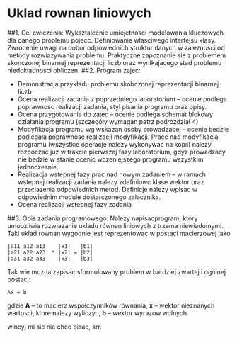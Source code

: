 # Uklad rownan liniowych 

##1. Cel cwiczenia:
Wyksztalcenie umiejetnosci modelowania kluczowych dla danego problemu pojecc. Definiowanie własciwego interfejsu klasy.
Zwrocenie uwagi na dobor odpowiednich struktur danych w zaleznosci od metody rozwiazywania problemu. 
Praktyczne zapoznanie sie z problemem skonczonej binarnej reprezentacji liczb oraz wynikajacego 
stad problemu niedokładnosci obliczen.
##2. Program zajec:
  * Demonstracja przykładu problemu skobczonej reprezentacji binarnej liczb
  * Ocena realizacji zadania z poprzedniego laboratorium – ocenie podlega poprawnosc 
realizacji zadania, styl pisania programu oraz opisy.
  * Ocena przygotowania do zajec – ocenie podlega schemat blokowy działania programu
(szczegóły wymagan patrz podrozdział 4) 
  * Modyfikacja programu wg wskazan osoby prowadzacej – ocenie bedzie podlegała poprawnosc
realizacji modyfikacji. Prace nad modyfikacja programu (wszystkie operacje 
nalezy wykonywac na kopii) nalezy rozpoczac juz w trakcie pierwszej fazy laboratorium,
gdyz prowadzacy nie bedzie w stanie ocenic wczeniejszego programu wszystkim jednoczesnie.
  * Realizacja wstepnej fazy prac nad nowym zadaniem – w ramach wstepnej realizacji zadania
nalezy zdefiniowc klase wektor oraz przeciazenia odpowiednich metod. Definicje
nalezy wpisac w odpowiednim module dostarczonego zalacznika.
  * Ocena realizacji wstepnej fazy zadania

##3. Opis zadania programowego:
Nalezy napisacprogram, który umoozliwia rozwiazanie ukladu równan liniowych z trzema niewiadomymi.
Taki uklad rownan wygodnie jest reprezentowac w postaci macierzowej jako
```
|a11 a12 a13|   |x1|   |b1|
|a21 a22 a23| * |x2| = |b2|
|a31 a32 a33|   |x3|   |b3|
```

Tak wie mozna zapisac sformulowany problem w bardziej zwartej i ogólnej postaci:
```
Ax = b
```
gdzie **A** – to macierz współczynników równania, **x** – wektor nieznanych wartosci, ktore 
nalezy wyliczyc, **b** – wektor wyrazow wolnych.

wincyj mi sie nie chce pisac, srr.
